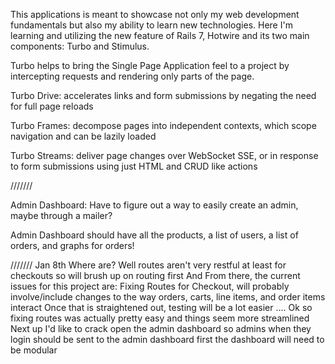 This applications is meant to showcase not only my web development fundamentals but also my ability to learn new technologies. Here I'm learning and utilizing the new feature of Rails 7, Hotwire and its two main components: Turbo and Stimulus.

Turbo helps to bring the Single Page Application feel to a project by intercepting requests and rendering only parts of the page.

Turbo Drive: accelerates links and form submissions by negating the need for full page reloads

Turbo Frames: decompose pages into independent contexts, which scope navigation and can be lazily loaded

Turbo Streams: deliver page changes over WebSocket SSE, or in response to form submissions using just HTML and CRUD like actions  


/////// 

Admin Dashboard: 
Have to figure out a way to easily create an admin, maybe through a mailer?

Admin Dashboard should have all the products, a list of users, a list of orders, and graphs for orders!

///////
Jan 8th
Where are? 
Well routes aren't very restful at least for checkouts so will brush up on routing first 
And From there, the current issues for this project are:
Fixing Routes for Checkout, will probably involve/include changes to the way orders, carts, line items, and order items interact 
Once that is straightened out, testing will be a lot easier 
....
Ok so fixing routes was actually pretty easy and things seem more streamlined
 Next up I'd like to crack open the admin dashboard 
 so admins when they login should be sent to the admin dashboard first 
 the dashboard will need to be modular